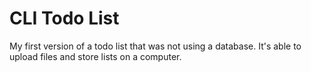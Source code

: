 CLI Todo List
=============
My first version of a todo list that was not using a database. It's able to upload files and store lists on a computer.
